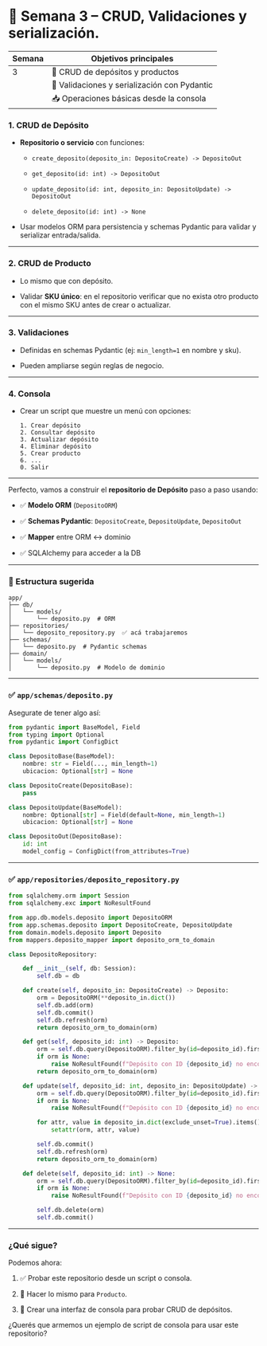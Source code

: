 # 📅 Semana 3 – CRUD, Validaciones y serialización.

| Semana | Objetivos principales                                             |
| ------ | ----------------------------------------------------------------- |
| 3      | 🔄 CRUD de depósitos y productos                                  |
|        | 🧱 Validaciones y serialización con Pydantic                      |
|        | 📥 Operaciones básicas desde la consola                           |


### 1. CRUD de Depósito

-   **Repositorio o servicio** con funciones:
    
    -   `create_deposito(deposito_in: DepositoCreate) -> DepositoOut`
        
    -   `get_deposito(id: int) -> DepositoOut`
        
    -   `update_deposito(id: int, deposito_in: DepositoUpdate) -> DepositoOut`
        
    -   `delete_deposito(id: int) -> None`
        
-   Usar modelos ORM para persistencia y schemas Pydantic para validar y serializar entrada/salida.
    

----------

### 2. CRUD de Producto

-   Lo mismo que con depósito.
    
-   Validar **SKU único**: en el repositorio verificar que no exista otro producto con el mismo SKU antes de crear o actualizar.
    

----------

### 3. Validaciones

-   Definidas en schemas Pydantic (ej: `min_length=1` en nombre y sku).
    
-   Pueden ampliarse según reglas de negocio.
    

----------

### 4. Consola

-   Crear un script que muestre un menú con opciones:
    
    ```
    1. Crear depósito
    2. Consultar depósito
    3. Actualizar depósito
    4. Eliminar depósito
    5. Crear producto
    6. ...
    0. Salir
    
    ```
    
---------

Perfecto, vamos a construir el **repositorio de Depósito** paso a paso usando:

-   ✅ **Modelo ORM** (`DepositoORM`)
    
-   ✅ **Schemas Pydantic**: `DepositoCreate`, `DepositoUpdate`, `DepositoOut`
    
-   ✅ **Mapper** entre ORM ↔ dominio
    
-   ✅ SQLAlchemy para acceder a la DB
    

----------

### 📁 Estructura sugerida

```
app/
├── db/
│   └── models/
│       └── deposito.py  # ORM
├── repositories/
│   └── deposito_repository.py  ✅ acá trabajaremos
├── schemas/
│   └── deposito.py  # Pydantic schemas
├── domain/
│   └── models/
│       └── deposito.py  # Modelo de dominio

```

----------

### ✅ `app/schemas/deposito.py`

Asegurate de tener algo así:

```python
from pydantic import BaseModel, Field
from typing import Optional
from pydantic import ConfigDict

class DepositoBase(BaseModel):
    nombre: str = Field(..., min_length=1)
    ubicacion: Optional[str] = None

class DepositoCreate(DepositoBase):
    pass

class DepositoUpdate(BaseModel):
    nombre: Optional[str] = Field(default=None, min_length=1)
    ubicacion: Optional[str] = None

class DepositoOut(DepositoBase):
    id: int
    model_config = ConfigDict(from_attributes=True)

```

----------

### ✅ `app/repositories/deposito_repository.py`

```python
from sqlalchemy.orm import Session
from sqlalchemy.exc import NoResultFound

from app.db.models.deposito import DepositoORM
from app.schemas.deposito import DepositoCreate, DepositoUpdate
from domain.models.deposito import Deposito
from mappers.deposito_mapper import deposito_orm_to_domain

class DepositoRepository:

    def __init__(self, db: Session):
        self.db = db

    def create(self, deposito_in: DepositoCreate) -> Deposito:
        orm = DepositoORM(**deposito_in.dict())
        self.db.add(orm)
        self.db.commit()
        self.db.refresh(orm)
        return deposito_orm_to_domain(orm)

    def get(self, deposito_id: int) -> Deposito:
        orm = self.db.query(DepositoORM).filter_by(id=deposito_id).first()
        if orm is None:
            raise NoResultFound(f"Depósito con ID {deposito_id} no encontrado")
        return deposito_orm_to_domain(orm)

    def update(self, deposito_id: int, deposito_in: DepositoUpdate) -> Deposito:
        orm = self.db.query(DepositoORM).filter_by(id=deposito_id).first()
        if orm is None:
            raise NoResultFound(f"Depósito con ID {deposito_id} no encontrado")

        for attr, value in deposito_in.dict(exclude_unset=True).items():
            setattr(orm, attr, value)

        self.db.commit()
        self.db.refresh(orm)
        return deposito_orm_to_domain(orm)

    def delete(self, deposito_id: int) -> None:
        orm = self.db.query(DepositoORM).filter_by(id=deposito_id).first()
        if orm is None:
            raise NoResultFound(f"Depósito con ID {deposito_id} no encontrado")

        self.db.delete(orm)
        self.db.commit()

```

----------

### ¿Qué sigue?

Podemos ahora:

1.  ✅ Probar este repositorio desde un script o consola.
    
2.  🔄 Hacer lo mismo para `Producto`.
    
3.  🧪 Crear una interfaz de consola para probar CRUD de depósitos.
    

¿Querés que armemos un ejemplo de script de consola para usar este repositorio?
<!--stackedit_data:
eyJoaXN0b3J5IjpbLTkxNTE1ODM0NywtMTA5NDU5NDAzNV19
-->